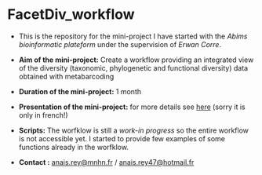 # FacetDiv_workflow

  + This is the repository for the mini-project I have started with the *Abims bioinformatic plateform* under the supervision of *Erwan Corre*. 

  + **Aim of the mini-project:** Create a workflow providing an integrated view of the diversity (taxonomic, phylogenetic and functional diversity) data obtained with metabarcoding

  + **Duration of the mini-project:** 1 month

  + **Presentation of the mini-project:** for more details see [here](https://anais47.github.io/FacetDiv_workflow/FacetDiv_presentation.pdf) (sorry it is only in french!)

  + **Scripts:** The worfklow is still a *work-in progress* so the entire workflow is not accessible yet. I started to provide few examples of some functions already in the worfklow. 

  + **Contact :** anais.rey@mnhn.fr / anais.rey47@hotmail.fr
